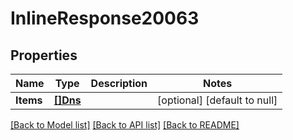 # InlineResponse20063

## Properties
Name | Type | Description | Notes
------------ | ------------- | ------------- | -------------
**Items** | [**[]Dns**](DNS.md) |  | [optional] [default to null]

[[Back to Model list]](../README.md#documentation-for-models) [[Back to API list]](../README.md#documentation-for-api-endpoints) [[Back to README]](../README.md)

